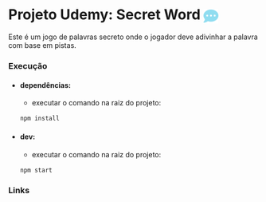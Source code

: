 # **Projeto Udemy: Secret Word <img align="center" alt="logo-secret-word" height="30" width="30" src="public\favicon.svg" style="max-width:100%;">**
Este é um jogo de palavras secreto onde o jogador deve adivinhar a palavra com base em pistas.

### **Execução**

- #### dependências:
  - executar o comando na raiz do projeto:
  ```bash
  npm install
  ```

- #### dev:
  - executar o comando na raiz do projeto:
  ```bash
  npm start
  ```

### **Links**

